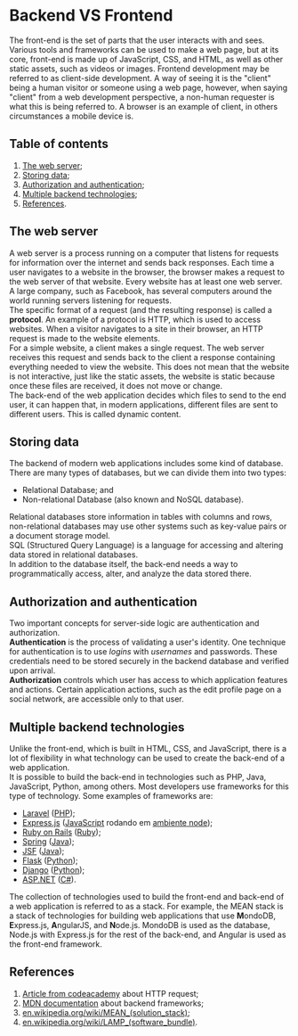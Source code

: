 # Backend VS Frontend

The front-end is the set of parts that the user interacts with and sees. Various tools and frameworks can be used to make a web page, but at its core, front-end is made up of JavaScript, CSS, and HTML, as well as other static assets, such as videos or images.
Frontend development may be referred to as client-side development. A way of seeing it is the "client" being a human visitor or someone using a web page, however, when saying "client" from a web development perspective, a non-human requester is what this is being referred to. A browser is an example of client, in others circumstances a mobile device is.

## Table of contents

1. [The web server](#the-web-server);
2. [Storing data](#storing-data);
3. [Authorization and authentication](#authorization-and-authentication);
4. [Multiple backend technologies](#multiple-backend-technologies);
5. [References](#references).

## The web server

A web server is a process running on a computer that listens for requests for information over the internet and sends back responses. Each time a user navigates to a website in the browser, the browser makes a request to the web server of that website. Every website has at least one web server. A large company, such as Facebook, has several computers around the world running servers listening for requests.  
The specific format of a request (and the resulting response) is called a **protocol**. An example of a protocol is HTTP, which is used to access websites. When a visitor navigates to a site in their browser, an HTTP request is made to the website elements.  
For a simple website, a client makes a single request. The web server receives this request and sends back to the client a response containing everything needed to view the website. This does not mean that the website is not interactive, just like the static assets, the website is static because once these files are received, it does not move or change.  
The back-end of the web application decides which files to send to the end user, it can happen that, in modern applications, different files are sent to different users. This is called dynamic content.

## Storing data

The backend of modern web applications includes some kind of database. There are many types of databases, but we can divide them into two types:

- Relational Database; and
- Non-relational Database (also known and NoSQL database).

Relational databases store information in tables with columns and rows, non-relational databases may use other systems such as key-value pairs or a document storage model.  
SQL (Structured Query Language) is a language for accessing and altering data stored in relational databases.  
In addition to the database itself, the back-end needs a way to programmatically access, alter, and analyze the data stored there.

## Authorization and authentication

Two important concepts for server-side logic are authentication and authorization.  
**Authentication** is the process of validating a user's identity. One technique for authentication is to use _logins_ with _usernames_ and passwords. These credentials need to be stored securely in the backend database and verified upon arrival.  
**Authorization** controls which user has access to which application features and actions. Certain application actions, such as the edit profile page on a social network, are accessible only to that user.

## Multiple backend technologies

Unlike the front-end, which is built in HTML, CSS, and JavaScript, there is a lot of flexibility in what technology can be used to create the back-end of a web application.  
It is possible to build the back-end in technologies such as PHP, Java, JavaScript, Python, among others. Most developers use frameworks for this type of technology. Some examples of frameworks are:

- [Laravel](https://laravel.com/) ([PHP](https://www.php.net/));
- [Express.js](https://expressjs.com/) ([JavaScript](https://developer.mozilla.org/en-US/docs/Web/JavaScript) rodando em [ambiente node](https://nodejs.org/));
- [Ruby on Rails](https://rubyonrails.org/) ([Ruby](https://www.ruby-lang.org/));
- [Spring](https://spring.io/) ([Java](https://www.oracle.com/java/));
- [JSF](https://www.oracle.com/java/technologies/javaserverfaces.html) ([Java](https://www.oracle.com/java/));
- [Flask](https://flask.palletsprojects.com/en/3.0.x/) ([Python](https://www.python.org/));
- [Django](https://www.djangoproject.com/) ([Python](https://www.python.org/));
- [ASP.NET](https://dotnet.microsoft.com/pt-br/learn/aspnet/what-is-aspnet) ([C#](https://dotnet.microsoft.com/pt-br/learn/csharp)).

The collection of technologies used to build the front-end and back-end of a web application is referred to as a stack. For example, the MEAN stack is a stack of technologies for building web applications that use **M**ondoDB, **E**xpress.js, **A**ngularJS, and **N**ode.js. MondoDB is used as the database, Node.js with Express.js for the rest of the back-end, and Angular is used as the front-end framework.

## References

1. [Article from codeacademy](https://www.codecademy.com/article/http-requests) about HTTP request;
2. [MDN documentation](https://developer.mozilla.org/en-us/docs/learn/server-side/first_steps/web_frameworks#a_few_good_web_frameworks) about backend frameworks;
3. [en.wikipedia.org/wiki/MEAN\_(solution_stack)](<https://en.wikipedia.org/wiki/MEAN_(solution_stack)>);
4. [en.wikipedia.org/wiki/LAMP\_(software_bundle)](<https://en.wikipedia.org/wiki/LAMP_(software_bundle)>).
